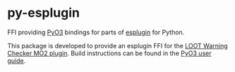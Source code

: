# py-esplugin
FFI providing [PyO3](https://pyo3.rs) bindings for parts of [esplugin](https://github.com/Ortham/esplugin) for Python.

This package is developed to provide an esplugin FFI for the [LOOT Warning Checker MO2 plugin](https://github.com/JonathanFeenstra/modorganizer-loot-warning-checker). Build instructions can be found in the [PyO3 user guide](https://pyo3.rs/v0.19.2/building_and_distribution.html).